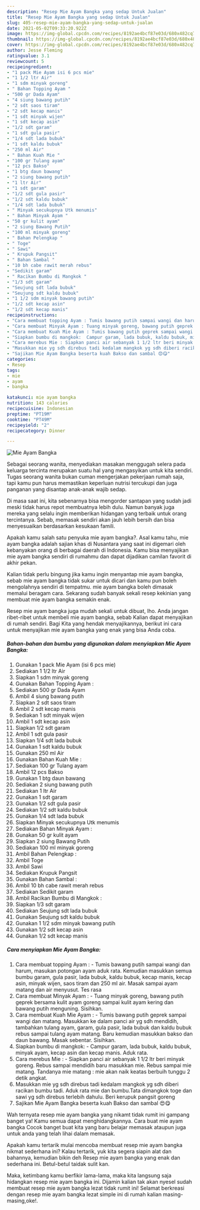 ```yaml
---
description: "Resep Mie Ayam Bangka yang sedap Untuk Jualan"
title: "Resep Mie Ayam Bangka yang sedap Untuk Jualan"
slug: 405-resep-mie-ayam-bangka-yang-sedap-untuk-jualan
date: 2021-05-02T09:33:20.922Z
image: https://img-global.cpcdn.com/recipes/8192ae4bcf87e03d/680x482cq70/mie-ayam-bangka-foto-resep-utama.jpg
thumbnail: https://img-global.cpcdn.com/recipes/8192ae4bcf87e03d/680x482cq70/mie-ayam-bangka-foto-resep-utama.jpg
cover: https://img-global.cpcdn.com/recipes/8192ae4bcf87e03d/680x482cq70/mie-ayam-bangka-foto-resep-utama.jpg
author: Jesse Fleming
ratingvalue: 3.1
reviewcount: 5
recipeingredient:
- "1 pack Mie Ayam isi 6 pcs mie"
- "1 1/2 ltr Air"
- "1 sdm minyak goreng"
- " Bahan Topping Ayam "
- "500 gr Dada Ayam"
- "4 siung bawang putih"
- "2 sdt saos tiram"
- "2 sdt kecap manis"
- "1 sdt minyak wijen"
- "1 sdt kecap asin"
- "1/2 sdt garam"
- "1 sdt gula pasir"
- "1/4 sdt lada bubuk"
- "1 sdt kaldu bubuk"
- "250 ml Air"
- " Bahan Kuah Mie "
- "100 gr Tulang ayam"
- "12 pcs Bakso"
- "1 btg daun bawang"
- "2 siung bawang putih"
- "1 ltr Air"
- "1 sdt garam"
- "1/2 sdt gula pasir"
- "1/2 sdt kaldu bubuk"
- "1/4 sdt lada bubuk"
- " Minyak secukupnya Utk menumis"
- " Bahan Minyak Ayam "
- "50 gr kulit ayam"
- "2 siung Bawang Putih"
- "100 ml minyak goreng"
- " Bahan Pelengkap "
- " Toge"
- " Sawi"
- " Krupuk Pangsit"
- " Bahan Sambal "
- "10 bh cabe rawit merah rebus"
- "Sedikit garam"
- " Racikan Bumbu di Mangkok "
- "1/3 sdt garam"
- "Seujung sdt lada bubuk"
- "Seujung sdt kaldu bubuk"
- "1 1/2 sdm minyak bawang putih"
- "1/2 sdt kecap asin"
- "1/2 sdt kecap manis"
recipeinstructions:
- "Cara membuat topping Ayam : Tumis bawang putih sampai wangi dan harum, masukan potongan ayam aduk rata. Kemudian masukkan semua bumbu garam, gula pasir, lada bubuk, kaldu bubuk, kecap manis, kecap asin, minyak wijen, saos tiram dan 250 ml air. Masak sampai ayam matang dan air menyusut. Tes rasa"
- "Cara membuat Minyak Ayam : Tuang minyak goreng, bawang putih geprek bersama kulit ayam goreng sampai kulit ayam kering dan bawang putih menguning. Sisihkan."
- "Cara membuat Kuah Mie Ayam : Tumis bawang putih geprek sampai wangi dan matang. Masukkan ke dalam panci air yg sdh mendidih, tambahkan tulang ayam, garam, gula pasir, lada bubuk dan kaldu bubuk rebus sampai tulang ayam matang. Baru kemudian masukkan bakso dan daun bawang. Masak sebentar. Sisihkan."
- "Siapkan bumbu di mangkok:  Campur garam, lada bubuk, kaldu bubuk, minyak ayam, kecap asin dan kecap manis. Aduk rata."
- "Cara merebus Mie : Siapkan panci air sebanyak 1 1/2 ltr beri minyak goreng. Rebus sampai mendidih baru masukkan mie. Rebus sampai mie matang. Tandanya mie matang : mie akan naik keatas berbuih tunggu 2 detik angkat."
- "Masukkan mie yg sdh direbus tadi kedalam mangkok yg sdh diberi racikan bumbu tadi. Aduk rata mie dan bumbu.Tata dimangkok toge dan sawi yg sdh direbus terlebih dahulu. Beri kerupuk pangsit goreng"
- "Sajikan Mie Ayam Bangka beserta kuah Bakso dan sambal 😍😋"
categories:
- Resep
tags:
- mie
- ayam
- bangka

katakunci: mie ayam bangka 
nutrition: 143 calories
recipecuisine: Indonesian
preptime: "PT19M"
cooktime: "PT49M"
recipeyield: "2"
recipecategory: Dinner

---
```



![Mie Ayam Bangka](https://img-global.cpcdn.com/recipes/8192ae4bcf87e03d/680x482cq70/mie-ayam-bangka-foto-resep-utama.jpg)

Sebagai seorang wanita, menyediakan masakan menggugah selera pada keluarga tercinta merupakan suatu hal yang mengasyikan untuk kita sendiri. Tugas seorang  wanita bukan cuman mengerjakan pekerjaan rumah saja, tapi kamu pun harus memastikan keperluan nutrisi tercukupi dan juga panganan yang disantap anak-anak wajib sedap.

Di masa  saat ini, kita sebenarnya bisa mengorder santapan yang sudah jadi meski tidak harus repot membuatnya lebih dulu. Namun banyak juga mereka yang selalu ingin memberikan hidangan yang terbaik untuk orang tercintanya. Sebab, memasak sendiri akan jauh lebih bersih dan bisa menyesuaikan berdasarkan kesukaan famili. 



Apakah kamu salah satu penyuka mie ayam bangka?. Asal kamu tahu, mie ayam bangka adalah sajian khas di Nusantara yang saat ini digemari oleh kebanyakan orang di berbagai daerah di Indonesia. Kamu bisa menyajikan mie ayam bangka sendiri di rumahmu dan dapat dijadikan camilan favorit di akhir pekan.

Kalian tidak perlu bingung jika kamu ingin menyantap mie ayam bangka, sebab mie ayam bangka tidak sukar untuk dicari dan kamu pun boleh mengolahnya sendiri di tempatmu. mie ayam bangka boleh dimasak memalui beragam cara. Sekarang sudah banyak sekali resep kekinian yang membuat mie ayam bangka semakin enak.

Resep mie ayam bangka juga mudah sekali untuk dibuat, lho. Anda jangan ribet-ribet untuk membeli mie ayam bangka, sebab Kalian dapat menyajikan di rumah sendiri. Bagi Kita yang hendak menyajikannya, berikut ini cara untuk menyajikan mie ayam bangka yang enak yang bisa Anda coba.

<!--inarticleads1-->

##### Bahan-bahan dan bumbu yang digunakan dalam menyiapkan Mie Ayam Bangka:

1. Gunakan 1 pack Mie Ayam (isi 6 pcs mie)
1. Sediakan 1 1/2 ltr Air
1. Siapkan 1 sdm minyak goreng
1. Gunakan  Bahan Topping Ayam :
1. Sediakan 500 gr Dada Ayam
1. Ambil 4 siung bawang putih
1. Siapkan 2 sdt saos tiram
1. Ambil 2 sdt kecap manis
1. Sediakan 1 sdt minyak wijen
1. Ambil 1 sdt kecap asin
1. Siapkan 1/2 sdt garam
1. Ambil 1 sdt gula pasir
1. Siapkan 1/4 sdt lada bubuk
1. Gunakan 1 sdt kaldu bubuk
1. Gunakan 250 ml Air
1. Gunakan  Bahan Kuah Mie :
1. Sediakan 100 gr Tulang ayam
1. Ambil 12 pcs Bakso
1. Gunakan 1 btg daun bawang
1. Sediakan 2 siung bawang putih
1. Sediakan 1 ltr Air
1. Gunakan 1 sdt garam
1. Gunakan 1/2 sdt gula pasir
1. Sediakan 1/2 sdt kaldu bubuk
1. Gunakan 1/4 sdt lada bubuk
1. Siapkan  Minyak secukupnya Utk menumis
1. Sediakan  Bahan Minyak Ayam :
1. Gunakan 50 gr kulit ayam
1. Siapkan 2 siung Bawang Putih
1. Sediakan 100 ml minyak goreng
1. Ambil  Bahan Pelengkap :
1. Ambil  Toge
1. Ambil  Sawi
1. Sediakan  Krupuk Pangsit
1. Gunakan  Bahan Sambal :
1. Ambil 10 bh cabe rawit merah rebus
1. Sediakan Sedikit garam
1. Ambil  Racikan Bumbu di Mangkok :
1. Siapkan 1/3 sdt garam
1. Sediakan Seujung sdt lada bubuk
1. Gunakan Seujung sdt kaldu bubuk
1. Gunakan 1 1/2 sdm minyak bawang putih
1. Gunakan 1/2 sdt kecap asin
1. Gunakan 1/2 sdt kecap manis




<!--inarticleads2-->

##### Cara menyiapkan Mie Ayam Bangka:

1. Cara membuat topping Ayam : - Tumis bawang putih sampai wangi dan harum, masukan potongan ayam aduk rata. Kemudian masukkan semua bumbu garam, gula pasir, lada bubuk, kaldu bubuk, kecap manis, kecap asin, minyak wijen, saos tiram dan 250 ml air. Masak sampai ayam matang dan air menyusut. Tes rasa
1. Cara membuat Minyak Ayam : - Tuang minyak goreng, bawang putih geprek bersama kulit ayam goreng sampai kulit ayam kering dan bawang putih menguning. Sisihkan.
1. Cara membuat Kuah Mie Ayam : - Tumis bawang putih geprek sampai wangi dan matang. Masukkan ke dalam panci air yg sdh mendidih, tambahkan tulang ayam, garam, gula pasir, lada bubuk dan kaldu bubuk rebus sampai tulang ayam matang. Baru kemudian masukkan bakso dan daun bawang. Masak sebentar. Sisihkan.
1. Siapkan bumbu di mangkok:  - Campur garam, lada bubuk, kaldu bubuk, minyak ayam, kecap asin dan kecap manis. Aduk rata.
1. Cara merebus Mie : - Siapkan panci air sebanyak 1 1/2 ltr beri minyak goreng. Rebus sampai mendidih baru masukkan mie. Rebus sampai mie matang. Tandanya mie matang : mie akan naik keatas berbuih tunggu 2 detik angkat.
1. Masukkan mie yg sdh direbus tadi kedalam mangkok yg sdh diberi racikan bumbu tadi. Aduk rata mie dan bumbu.Tata dimangkok toge dan sawi yg sdh direbus terlebih dahulu. Beri kerupuk pangsit goreng
1. Sajikan Mie Ayam Bangka beserta kuah Bakso dan sambal 😍😋




Wah ternyata resep mie ayam bangka yang nikamt tidak rumit ini gampang banget ya! Kamu semua dapat menghidangkannya. Cara buat mie ayam bangka Cocok banget buat kita yang baru belajar memasak ataupun juga untuk anda yang telah lihai dalam memasak.

Apakah kamu tertarik mulai mencoba membuat resep mie ayam bangka nikmat sederhana ini? Kalau tertarik, yuk kita segera siapin alat dan bahannya, kemudian bikin deh Resep mie ayam bangka yang enak dan sederhana ini. Betul-betul taidak sulit kan. 

Maka, ketimbang kamu berfikir lama-lama, maka kita langsung saja hidangkan resep mie ayam bangka ini. Dijamin kalian tak akan nyesel sudah membuat resep mie ayam bangka lezat tidak rumit ini! Selamat berkreasi dengan resep mie ayam bangka lezat simple ini di rumah kalian masing-masing,oke!.

